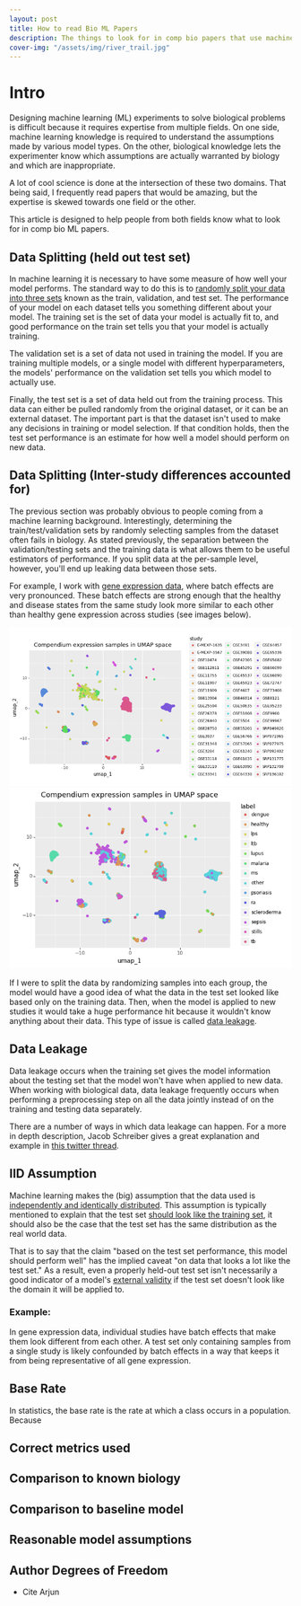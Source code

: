```yaml
---                                                                                                                                                                                                         
layout: post                                                                                                                                                                                                
title: How to read Bio ML Papers
description: The things to look for in comp bio papers that use machine learning
cover-img: "/assets/img/river_trail.jpg"                                                                                                                                                                    
---
```


# Intro
Designing machine learning (ML) experiments to solve biological problems is difficult because it requires expertise from multiple fields.
On one side, machine learning knowledge is required to understand the assumptions made by various model types.
On the other, biological knowledge lets the experimenter know which assumptions are actually warranted by biology and which are inappropriate.

A lot of cool science is done at the intersection of these two domains.
That being said, I frequently read papers that would be amazing, but the expertise is skewed towards one field or the other.

This article is designed to help people from both fields know what to look for in comp bio ML papers.


## Data Splitting (held out test set)
In machine learning it is necessary to have some measure of how well your model performs.
The standard way to do this is to [randomly split your data into three sets](https://stackoverflow.com/questions/38250710/how-to-split-data-into-3-sets-train-validation-and-test) known as the train, validation, and test set.
The performance of your model on each dataset tells you something different about your model.
The training set is the set of data your model is actually fit to, and good performance on the train set tells you that your model is actually training.

The validation set is a set of data not used in training the model.
If you are training multiple models, or a single model with different hyperparameters, the models' performance on the validation set tells you which model to actually use.

Finally, the test set is a set of data held out from the training process.
This data can either be pulled randomly from the original dataset, or it can be an external dataset.
The important part is that the dataset isn't used to make any decisions in training or model selection.
If that condition holds, then the test set performance is an estimate for how well a model should perform on new data.


## Data Splitting (Inter-study differences accounted for)
The previous section was probably obvious to people coming from a machine learning background.
Interestingly, determining the train/test/validation sets by randomly selecting samples from the dataset often fails in biology.
As stated previously, the separation between the validation/testing sets and the training data is what allows them to be useful estimators of performance.
If you split data at the per-sample level, however, you'll end up leaking data between those sets.

For example, I work with [gene expression data](https://github.com/ben-heil/whistl/blob/master/notebook/data_exploration/compendium_eda.ipynb), where batch effects are very pronounced.
These batch effects are strong enough that the healthy and disease states from the same study look more similar to each other than healthy gene expression across studies (see images below).

<img src="/assets/img/post_img/inter_study_distance.png"/>
<img src="/assets/img/post_img/interdisease_distance.png"/>

If I were to split the data by randomizing samples into each group, the model would have a good idea of what the data in the test set looked like based only on the training data.
Then, when the model is applied to new studies it would take a huge performance hit because it wouldn't know anything about their data.
This type of issue is called [data leakage](https://www.kaggle.com/dansbecker/data-leakage).

## Data Leakage
Data leakage occurs when the training set gives the model information about the testing set that the model won't have when applied to new data.
When working with biological data, data leakage frequently occurs when performing a preprocessing step on all the data jointly instead of on the training and testing data separately.

There are a number of ways in which data leakage can happen. 
For a more in depth description, Jacob Schreiber gives a great explanation and example in [this twitter thread](https://twitter.com/jmschreiber91/status/1291161574393221123).

## IID Assumption
Machine learning makes the (big) assumption that the data used is [independently and identically distributed](https://stats.stackexchange.com/questions/213464/on-the-importance-of-the-i-i-d-assumption-in-statistical-learning).
This assumption is typically mentioned to explain that the test set [should look like the training set](https://www.cs.princeton.edu/courses/archive/spring16/cos495/slides/ML_basics_lecture1_linear_regression.pdf), it should also be the case that the test set has the same distribution as the real world data.

That is to say that the claim "based on the test set performance, this model should perform well" has the implied caveat "on data that looks a lot like the test set."
As a result, even a properly held-out test set isn't necessarily a good indicator of a model's [external validity](https://www.reed.edu/economics/parker/s12/312/notes/Notes7.pdf) if the test set doesn't look like the domain it will be applied to.

### Example:
In gene expression data, individual studies have batch effects that make them look different from each other.
A test set only containing samples from a single study is likely confounded by batch effects in a way that keeps it from being representative of all gene expression.


## Base Rate
In statistics, the base rate is the rate at which a class occurs in a population.
Because 

## Correct metrics used

## Comparison to known biology

## Comparison to baseline model

## Reasonable model assumptions

## Author Degrees of Freedom 
- Cite Arjun
